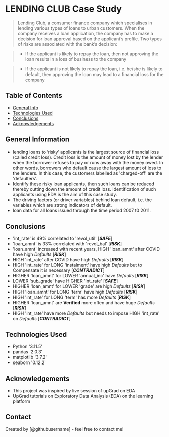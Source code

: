 # LENDING CLUB Case Study
> Lending Club, a consumer finance company which specialises in lending various types of loans to urban customers. When the company receives a loan application, the company has to make a decision for loan approval based on the applicant’s profile. Two types of risks are associated with the bank’s decision:

>- If the applicant is likely to repay the loan, then not approving the loan results in a loss of business to the company

>- If the applicant is not likely to repay the loan, i.e. he/she is likely to default, then approving the loan may lead to a financial loss for the company


## Table of Contents
* [General Info](#general-information)
* [Technologies Used](#technologies-used)
* [Conclusions](#conclusions)
* [Acknowledgements](#acknowledgements)

<!-- You can include any other section that is pertinent to your problem -->

## General Information
- lending loans to ‘risky’ applicants is the largest source of financial loss (called credit loss). Credit loss is the amount of money lost by the lender when the borrower refuses to pay or runs away with the money owed. In other words, borrowers who default cause the largest amount of loss to the lenders. In this case, the customers labelled as 'charged-off' are the 'defaulters'.
- Identify these risky loan applicants, then such loans can be reduced thereby cutting down the amount of credit loss. Identification of such applicants using EDA is the aim of this case study.
- The driving factors (or driver variables) behind loan default, i.e. the variables which are strong indicators of default.
- loan data for all loans issued through the time period 2007 t0 2011.

<!-- You don't have to answer all the questions - just the ones relevant to your project. -->

## Conclusions
- 'int_rate' is 49% correlated to 'revol_util' [___SAFE___]
- 'loan_amnt' is 33% correlated with 'revol_bal' [___RISK___]
- 'loan_amnt' increased with recent years, HIGH 'loan_amnt' after COVID have high _Defaults_ [___RISK___]
- HIGH 'int_rate' after COVID have high _Defaults_ [___RISK___]
- HIGH 'int_rate' for LONG 'instalment' have high _Defaults_ but to Compensate it is necessary [___CONTRADICT___]
- HIGHER 'loan_amnt' for LOWER 'annual_inc' have _Defaults_ [___RISK___]
- LOWER 'sub_grade' have HIGHER 'int_rate' [___SAFE___]
- HIGHER 'loan_amnt' for LOWER 'grade' are high _Defaults_ [___RISK___]
- HIGH 'loan_amnt' for LONG 'term' have high _Defaults_ [___RISK___]
- HIGH 'int_rate' for LONG 'term' has more _Defaults_ [___RISK___]
- HIGHER 'loan_amnt' are __Verified__ more often and have huge _Defaults_ [___RISK___]
- HIGH 'int_rate' have more _Defaults_ but needs to impose HIGH 'int_rate' on _Defaults_ [___CONTRADICT___]

<!-- You don't have to answer all the questions - just the ones relevant to your project. -->


## Technologies Used
- Python '3.11.5'
- pandas '2.0.3'
- matplotlib '3.7.2'
- seaborn '0.12.2'

<!-- As the libraries versions keep on changing, it is recommended to mention the version of library used in this project -->

## Acknowledgements
- This project was inspired by live session of upGrad on EDA
- UpGrad tutorials on Exploratory Data Analysis (EDA) on the learning platform


## Contact
Created by [@githubusername] - feel free to contact me!


<!-- Optional -->
<!-- ## License -->
<!-- This project is open source and available under the [... License](). -->

<!-- You don't have to include all sections - just the one's relevant to your project -->
